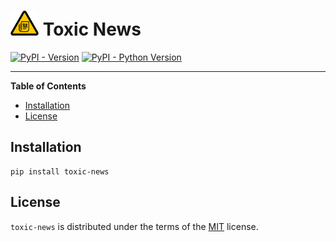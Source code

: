 # <img src="./toxic_news/templates/logo.svg" alt="Toxic News logo" height="40"/> Toxic News

[![PyPI - Version](https://img.shields.io/pypi/v/toxic-news.svg)](https://pypi.org/project/toxic-news)
[![PyPI - Python Version](https://img.shields.io/pypi/pyversions/toxic-news.svg)](https://pypi.org/project/toxic-news)

-----

**Table of Contents**

- [Installation](#installation)
- [License](#license)

## Installation

```console
pip install toxic-news
```

## License

`toxic-news` is distributed under the terms of the [MIT](https://spdx.org/licenses/MIT.html) license.
